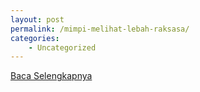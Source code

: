 ```yaml
---
layout: post
permalink: /mimpi-melihat-lebah-raksasa/
categories:
    - Uncategorized
---
```


[Baca Selengkapnya](/10)